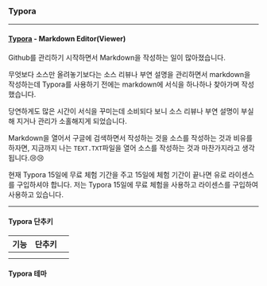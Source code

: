 ### Typora

---

#### [Typora](https://typora.io/) - Markdown Editor(Viewer)

Github를 관리하기 시작하면서 Markdown을 작성하는 일이 많아졌습니다.

무엇보다 소스만 올려놓기보다는 소스 리뷰나 부연 설명을 관리하면서 markdown을 작성하는데 Typora를 사용하기 전에는 markdown에 서식을 하나하나 찾아가며 작성했습니다.

당연하게도 많은 시간이 서식을 꾸미는데 소비되다 보니 소스 리뷰나 부연 설명이 부실해 지거나 관리가 소홀해지게 되었습니다.

Markdown을 열어서 구글에 검색하면서 작성하는 것을 소스를 작성하는 것과 비유를 하자면, 지금까지 나는 `TEXT.TXT`파일을 열어 소스를 작성하는 것과 마찬가지라고 생각됩니다.😢😢

현재 Typora 15일에 무료 체험 기간을 주고 15일에 체험 기간이 끝나면 유로 라이센스를 구입하셔야 합니다. 저는 Typora 15일에 무료 체험을 사용하고 라이센스를 구입하여 사용하고 있습니다.

---

#### Typora 단추키

| 기능 | 단추키 |      |
| ---- | :----- | ---- |
|      |        |      |
|      |        |      |



#### Typora 테마


